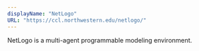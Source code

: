 ```yaml
---
displayName: "NetLogo"
URL: "https://ccl.northwestern.edu/netlogo/"
---
```


NetLogo is a multi-agent programmable modeling environment. 